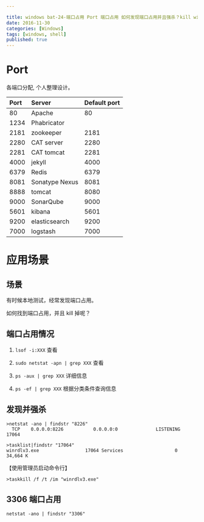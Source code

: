 ```yaml
---

title: windows bat-24-端口占用 Port 端口占用 如何发现端口占用并且强杀？kill windows port 
date: 2016-11-30
categories: [Windows]
tags: [windows, shell]
published: true
---
```



# Port

各端口分配, 个人整理设计。

| Port           |   Server        |  Default port   |
| :------------- |:----------      |:--------------- |
| 80             | Apache          | 80              |
| 1234           | Phabricator     |                 |
| 2181           | zookeeper       | 2181            |
| 2280           | CAT server      | 2280            |
| 2281           | CAT tomcat      | 2281            |
| 4000           | jekyll          | 4000            |
| 6379           | Redis           | 6379            |
| 8081           | Sonatype Nexus  | 8081            |
| 8888           | tomcat          | 8080            |
| 9000           | SonarQube       | 9000            |
| 5601           | kibana          | 5601            |
| 9200           | elasticsearch   | 9200            |
| 7000           | logstash        | 7000            |


# 应用场景

## 场景

有时候本地测试，经常发现端口占用。

如何找到端口占用，并且 kill 掉呢？

## 端口占用情况

1. ```lsof -i:XXX``` 查看

2. ```sudo netstat -apn | grep XXX``` 查看

3. ```ps -aux | grep XXX``` 详细信息

4. ```ps -ef | grep XXX``` 根据分类条件查询信息


## 发现并强杀

```
>netstat -ano | findstr "8226"
  TCP    0.0.0.0:8226           0.0.0.0:0              LISTENING       17064

>tasklist|findstr "17064"
winrdlv3.exe                 17064 Services                   0     34,664 K
```

【使用管理员启动命令行】

```
>taskkill /f /t /im "winrdlv3.exe"
```

## 3306 端口占用

```
netstat -ano | findstr "3306"
```









